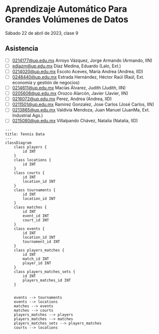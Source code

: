 Aprendizaje Automático Para Grandes Volúmenes de Datos
======================================================

Sábado 22 de abril de 2023, clase 9

Asistencia
----------

- [ ] 0214177@up.edu.mx Arroyo Vázquez, Jorge Armando (Armando, IIN) 
- [ ] ediazm@up.edu.mx  Díaz Medina, Eduardo (Lalo, Ext.)
- [ ] 0214020@up.edu.mx Escoto Aceves, María Andrea (Andrea, IID)
- [ ] 0248440@up.edu.mx Estrada Hernández, Héctor Raúl (Raúl, Ext. economía y gestión de negocios)
- [ ] 0214611@up.edu.mx Macías Álvarez, Judith (Judith, IIN)
- [ ] 0205608@up.edu.mx Orozco Alarcón, Javier (Javier, IIN) 
- [ ] 0216072@up.edu.mx Perez, Andrea (Andrea, IID)
- [ ] 0211501@up.edu.mx Ramirez Gonzalez, Jose Carlos (José Carlos, IIN)
- [ ] 0213865@up.edu.mx Valdivia Mendoza, Juan Manuel (JuanMa, Ext. Industrial Ags.)
- [ ] 0215080@up.edu.mx Villalpando Chávez, Natalia (Natalia, IID)

```mermaid
---
title: Tennis Data
---
classDiagram
    class players {
        id INT
    }
    class locations {
        id INT
    }
    class courts {
        id INT
        location_id INT
    }
    class tournaments {
        id INT
        location_id INT
    }
    class matches {
        id INT
        event_id INT
        court_id INT
    }
    class events {
        id INT
        location_id INT
        tournament_id INT
    }
    class players_matches {
        id INT
        match_id INT
        player_id INT
    }
    class players_matches_sets {
        id INT
        players_matches_id INT
    }
        
    
    events --> tournaments
    events --> locations
    matches --> events
    matches --> courts
    players_matches --> players
    players_matches --> matches
    players_matches_sets --> players_matches
    courts --> locations
```

